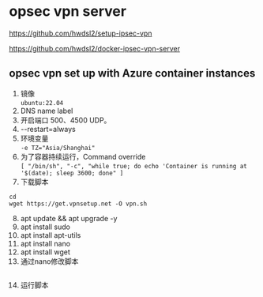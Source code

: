 # opsec vpn server

https://github.com/hwdsl2/setup-ipsec-vpn

https://github.com/hwdsl2/docker-ipsec-vpn-server

## opsec vpn set up with Azure container instances
1. 镜像\
```ubuntu:22.04```
2. DNS name label
3. 开启端口 500、4500 UDP。
4. --restart=always
5. 环境变量 \
```-e TZ="Asia/Shanghai"```
6. 为了容器持续运行，Command override\
```[ "/bin/sh", "-c", "while true; do echo 'Container is running at '$(date); sleep 3600; done" ]```
7. 下载脚本
```
cd
wget https://get.vpnsetup.net -O vpn.sh
```
8. apt update && apt upgrade -y
9. apt install sudo
10. apt install apt-utils
11. apt install nano
12. apt install wget
13. 通过nano修改脚本
```

```
14. 运行脚本
```

```


